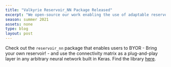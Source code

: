 ```yaml
---
title: "Valkyrie Reservoir_NN Package Released"
excerpt: "We open-source our work enabling the use of adaptable reservoir layers for building neural networks in Keras. BYOR - Bring your own reservoir!"
season: summer 2021
assets: none
type: blog
layout: post
---
```


Check out the `reservoir_nn` package that enables users to BYOR - Bring your own reservoir! - and use the connectivity matrix as a plug-and-play layer in any arbitrary neural network built in Keras. Find the library [here](https://github.com/keras-team/reservoir_nn). 